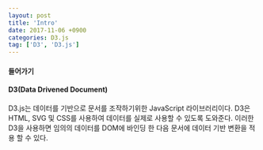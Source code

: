 ```yaml
---
layout: post
title: 'Intro'
date: 2017-11-06 +0900
categories: D3.js
tag: ['D3', 'D3.js']
---
```


#### 들어가기


#### D3(Data Drivened Document)

D3.js는 데이터를 기반으로 문서를 조작하기위한 JavaScript 라이브러리이다. D3은 HTML, SVG 및 CSS를 사용하여 데이터를 실제로 사용할 수 있도록 도와준다. 이러한 D3을 사용하면 임의의 데이터를 DOM에 바인딩 한 다음 문서에 데이터 기반 변환을 적용 할 수 있다. 